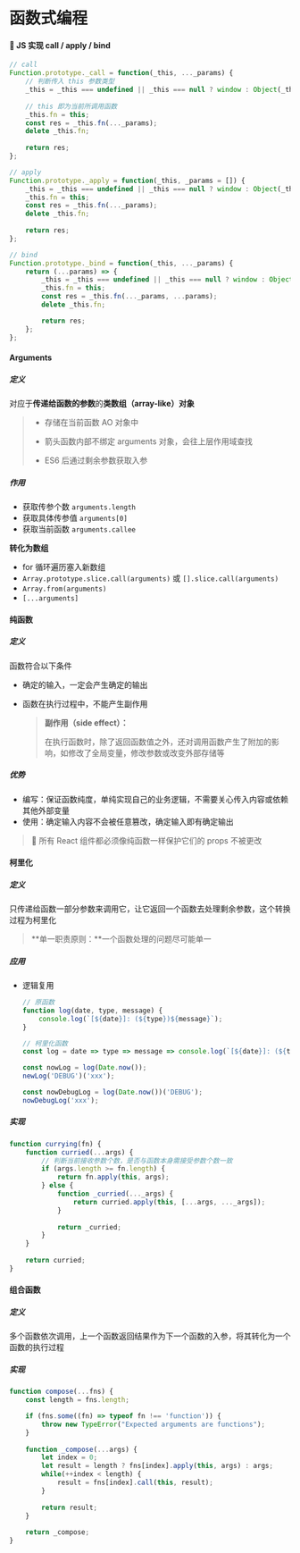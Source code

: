 # 函数式编程

#### 📌 JS 实现 call / apply / bind

```javascript
// call
Function.prototype._call = function(_this, ..._params) {
    // 判断传入 this 参数类型
    _this = _this === undefined || _this === null ? window : Object(_this);
    
    // this 即为当前所调用函数
    _this.fn = this;
    const res = _this.fn(..._params);
    delete _this.fn;
    
    return res;
};

// apply
Function.prototype._apply = function(_this, _params = []) {
    _this = _this === undefined || _this === null ? window : Object(_this);
    _this.fn = this;
    const res = _this.fn(..._params);
    delete _this.fn;
    
    return res;
};

// bind
Function.prototype._bind = function(_this, ..._params) {
    return (...params) => {
        _this = _this === undefined || _this === null ? window : Object(_this);
        _this.fn = this;
        const res = _this.fn(..._params, ...params);
        delete _this.fn;

        return res;
    };
};
```

####  Arguments

##### 定义

对应于**传递给函数的参数**的**类数组（array-like）对象**

> - 存储在当前函数 AO 对象中
>
> - 箭头函数内部不绑定 arguments 对象，会往上层作用域查找
>
> - ES6 后通过剩余参数获取入参

##### 作用

- 获取传参个数 `arguments.length`
- 获取具体传参值 `arguments[0]`
- 获取当前函数 `arguments.callee` 

**转化为数组**

- for 循环遍历塞入新数组
- `Array.prototype.slice.call(arguments)` 或 `[].slice.call(arguments)`
- `Array.from(arguments)`
- `[...arguments]`

#### 纯函数

##### 定义

函数符合以下条件

- 确定的输入，一定会产生确定的输出

- 函数在执行过程中，不能产生副作用

  > **副作用（side effect）：**
  >
  > 在执行函数时，除了返回函数值之外，还对调用函数产生了附加的影响，如修改了全局变量，修改参数或改变外部存储等

##### 优势

- 编写：保证函数纯度，单纯实现自己的业务逻辑，不需要关心传入内容或依赖其他外部变量
- 使用：确定输入内容不会被任意篡改，确定输入即有确定输出

> 🔰 所有 React 组件都必须像纯函数一样保护它们的 props 不被更改

#### 柯里化

##### 定义

只传递给函数一部分参数来调用它，让它返回一个函数去处理剩余参数，这个转换过程为柯里化

> **单一职责原则：**一个函数处理的问题尽可能单一

##### 应用

- 逻辑复用

  ```javascript
  // 原函数
  function log(date, type, message) {
      console.log(`[${date}]: (${type})${message}`);
  }
  
  // 柯里化函数
  const log = date => type => message => console.log(`[${date}]: (${type})${message}`);
  
  const nowLog = log(Date.now());
  newLog('DEBUG')('xxx');
  
  const nowDebugLog = log(Date.now())('DEBUG');
  nowDebugLog('xxx');
  ```

##### 实现

```javascript
function currying(fn) {
    function curried(...args) {
        // 判断当前接收参数个数，是否与函数本身需接受参数个数一致
        if (args.length >= fn.length) {
            return fn.apply(this, args);
        } else {
            function _curried(..._args) {
                return curried.apply(this, [...args, ..._args]);
            }
            
            return _curried;
        }
    }
    
    return curried;
}
```

#### 组合函数

##### 定义

多个函数依次调用，上一个函数返回结果作为下一个函数的入参，将其转化为一个函数的执行过程

##### 实现

```javascript
function compose(...fns) {
    const length = fns.length;

    if (fns.some((fn) => typeof fn !== 'function')) {
        throw new TypeError("Expected arguments are functions");
    }
    
    function _compose(...args) {
        let index = 0;
        let result = length ? fns[index].apply(this, args) : args;
        while(++index < length) {
            result = fns[index].call(this, result);
        }
        
        return result;
    }
    
    return _compose;
}
```

